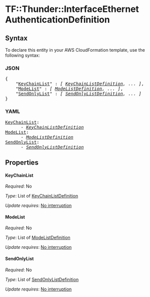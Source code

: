 # TF::Thunder::InterfaceEthernet AuthenticationDefinition

## Syntax

To declare this entity in your AWS CloudFormation template, use the following syntax:

### JSON

<pre>
{
    "<a href="#keychainlist" title="KeyChainList">KeyChainList</a>" : <i>[ <a href="keychainlistdefinition.md">KeyChainListDefinition</a>, ... ]</i>,
    "<a href="#modelist" title="ModeList">ModeList</a>" : <i>[ <a href="modelistdefinition.md">ModeListDefinition</a>, ... ]</i>,
    "<a href="#sendonlylist" title="SendOnlyList">SendOnlyList</a>" : <i>[ <a href="sendonlylistdefinition.md">SendOnlyListDefinition</a>, ... ]</i>
}
</pre>

### YAML

<pre>
<a href="#keychainlist" title="KeyChainList">KeyChainList</a>: <i>
      - <a href="keychainlistdefinition.md">KeyChainListDefinition</a></i>
<a href="#modelist" title="ModeList">ModeList</a>: <i>
      - <a href="modelistdefinition.md">ModeListDefinition</a></i>
<a href="#sendonlylist" title="SendOnlyList">SendOnlyList</a>: <i>
      - <a href="sendonlylistdefinition.md">SendOnlyListDefinition</a></i>
</pre>

## Properties

#### KeyChainList

_Required_: No

_Type_: List of <a href="keychainlistdefinition.md">KeyChainListDefinition</a>

_Update requires_: [No interruption](https://docs.aws.amazon.com/AWSCloudFormation/latest/UserGuide/using-cfn-updating-stacks-update-behaviors.html#update-no-interrupt)

#### ModeList

_Required_: No

_Type_: List of <a href="modelistdefinition.md">ModeListDefinition</a>

_Update requires_: [No interruption](https://docs.aws.amazon.com/AWSCloudFormation/latest/UserGuide/using-cfn-updating-stacks-update-behaviors.html#update-no-interrupt)

#### SendOnlyList

_Required_: No

_Type_: List of <a href="sendonlylistdefinition.md">SendOnlyListDefinition</a>

_Update requires_: [No interruption](https://docs.aws.amazon.com/AWSCloudFormation/latest/UserGuide/using-cfn-updating-stacks-update-behaviors.html#update-no-interrupt)


